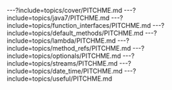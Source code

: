 ---?include=topics/cover/PITCHME.md
---?include=topics/java7/PITCHME.md
---?include=topics/function_interfaces/PITCHME.md
---?include=topics/default_methods/PITCHME.md
---?include=topics/lambda/PITCHME.md
---?include=topics/method_refs/PITCHME.md
---?include=topics/optionals/PITCHME.md
---?include=topics/streams/PITCHME.md
---?include=topics/date_time/PITCHME.md
---?include=topics/useful/PITCHME.md
